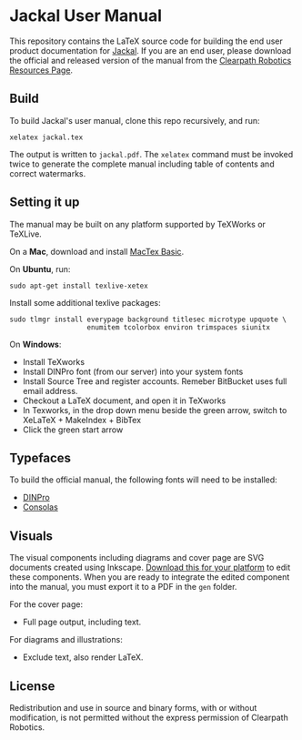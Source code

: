 Jackal User Manual
==================

This repository contains the LaTeX source code for building the end user product
documentation for [Jackal](http://www.clearpathrobotics.com/jackal/). If you are
an end user, please download the official and released version of the manual from
the [Clearpath Robotics Resources Page](http://www.clearpathrobotics.com/resources/technical-documentation/).


Build
-----

To build Jackal's user manual, clone this repo recursively, and run:

    xelatex jackal.tex

The output is written to `jackal.pdf`. The `xelatex` command must be invoked twice
to generate the complete manual including table of contents and correct watermarks.


Setting it up
-------------

The manual may be built on any platform supported by TeXWorks or TeXLive.

On a **Mac**, download and install [MacTex Basic](http://mirror.ctan.org/systems/mac/mactex/mactex-basic.pkg).

On **Ubuntu**, run:

    sudo apt-get install texlive-xetex

Install some additional texlive packages:

    sudo tlmgr install everypage background titlesec microtype upquote \
                       enumitem tcolorbox environ trimspaces siunitx

On **Windows**:
- Install TeXworks
- Install DINPro font (from our server) into your system fonts
- Install Source Tree and register accounts. Remeber BitBucket uses full email address.
- Checkout a LaTeX document, and open it in TeXworks
- In Texworks, in the drop down menu beside the green arrow, switch to XeLaTeX + MakeIndex + BibTex
- Click the green start arrow


Typefaces
---------
To build the official manual, the following fonts will need to be installed:

- [DINPro](https://www.fontshop.com/families/ff-din/buy)
- [Consolas](http://www.fontpalace.com/font-download/Consolas/)


Visuals
-------

The visual components including diagrams and cover page are SVG documents created using Inkscape. [Download
this for your platform](http://www.inkscape.org/en/download/) to edit these components. When you are ready
to integrate the edited component into the manual, you must export it to a PDF in the `gen` folder.

For the cover page:
* Full page output, including text.

For diagrams and illustrations:
* Exclude text, also render LaTeX.


License
-------

Redistribution and use in source and binary forms, with or without modification, is
not permitted without the express permission of Clearpath Robotics.
